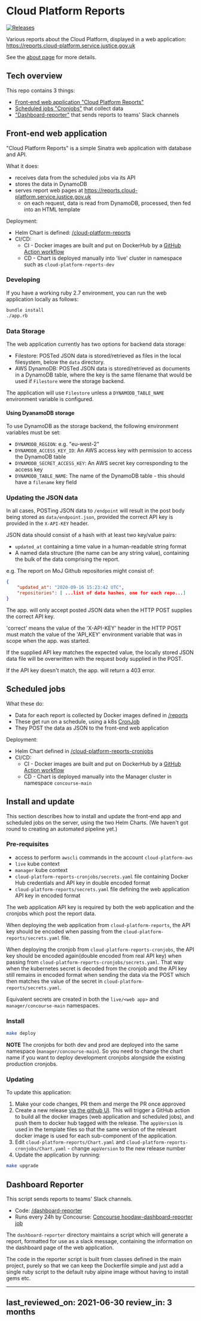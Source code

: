# Cloud Platform Reports

[![Releases](https://img.shields.io/github/release/ministryofjustice/cloud-platform-how-out-of-date-are-we/all.svg?style=flat-square)](https://github.com/ministryofjustice/cloud-platform-how-out-of-date-are-we/releases)

Various reports about the Cloud Platform, displayed in a web application: https://reports.cloud-platform.service.justice.gov.uk

See the [about page](views/about.erb) for more details.

## Tech overview

This repo contains 3 things:

* [Front-end web application "Cloud Platform Reports"](#front-end-web-application)
* [Scheduled jobs "Cronjobs"](#scheduled-jobs) that collect data
* ["Dashboard-reporter"](#dashboard-reporter) that sends reports to teams' Slack channels

## Front-end web application

"Cloud Platform Reports" is a simple Sinatra web application with database and API.

What it does:

* receives data from the scheduled jobs via its API
* stores the data in DynamoDB
* serves report web pages at https://reports.cloud-platform.service.justice.gov.uk
  * on each request, data is read from DynamoDB, processed, then fed into an HTML template

Deployment:

* Helm Chart is defined: [/cloud-platform-reports](https://github.com/ministryofjustice/cloud-platform-how-out-of-date-are-we/tree/main/cloud-platform-reports)
* CI/CD:
  * CI - Docker images are built and put on DockerHub by a [GitHub Action workflow](https://github.com/ministryofjustice/cloud-platform-how-out-of-date-are-we/blob/main/.github/workflows/docker-hub.yml)
  * CD - Chart is deployed manually into 'live' cluster in namespace such as `cloud-platform-reports-dev`

### Developing

If you have a working ruby 2.7 environment, you can run the web application locally as follows:

```sh
bundle install
./app.rb
```

### Data Storage

The web application currently has two options for backend data storage:

* Filestore: POSTed JSON data is stored/retrieved as files in the local filesystem, below the `data` directory.
* AWS DynamoDB: POSTed JSON data is stored/retrieved as documents in a DynamoDB table, where the key is the same filename that would be used if `Filestore` were the storage backend.

The application will use `Filestore` unless a `DYNAMODB_TABLE_NAME` environment variable is configured.

#### Using DyanamoDB storage

To use DynamoDB as the storage backend, the following environment variables must be set:

* `DYNAMODB_REGION`: e.g. "eu-west-2"
* `DYNAMODB_ACCESS_KEY_ID`: An AWS access key with permission to access the DynamoDB table
* `DYNAMODB_SECRET_ACCESS_KEY`: An AWS secret key corresponding to the access key
* `DYNAMODB_TABLE_NAME`: The name of the DynamoDB table - this should have a `filename` key field

### Updating the JSON data

In all cases, POSTing JSON data to `/endpoint` will result in the post body being stored as `data/endpoint.json`, provided the correct API key is provided in the `X-API-KEY` header.

JSON data should consist of a hash with at least two key/value pairs:

* `updated_at` containing a time value in a human-readable string format
* A named data structure (the name can be any string value), containing the bulk of the data comprising the report.

e.g. The report on MoJ Github repositories might consist of:

```json
{
    "updated_at": "2020-09-16 15:23:42 UTC",
    "repositories": [ ...list of data hashes, one for each repo...]
}
```

The app. will only accept posted JSON data when the HTTP POST supplies the correct API key.

'correct' means the value of the 'X-API-KEY' header in the HTTP POST must match the value of the 'API_KEY' environment variable that was in scope when the app. was started.

If the supplied API key matches the expected value, the locally stored JSON data file will be overwritten with the request body supplied in the POST.

If the API key doesn't match, the app. will return a 403 error.

## Scheduled jobs

What these do:

* Data for each report is collected by Docker images defined in [/reports](https://github.com/ministryofjustice/cloud-platform-how-out-of-date-are-we/tree/main/reports)
* These get run on a schedule, using a k8s [CronJob](https://github.com/ministryofjustice/cloud-platform-how-out-of-date-are-we/tree/main/cloud-platform-reports-cronjobs/templates)
* They POST the data as JSON to the front-end web application

Deployment:

* Helm Chart defined in [/cloud-platform-reports-cronjobs](https://github.com/ministryofjustice/cloud-platform-how-out-of-date-are-we/tree/main/cloud-platform-reports-cronjobs)
* CI/CD:
  * CI - Docker images are built and put on DockerHub by a [GitHub Action workflow](https://github.com/ministryofjustice/cloud-platform-how-out-of-date-are-we/blob/main/.github/workflows/docker-hub.yml)
  * CD - Chart is deployed manually into the Manager cluster in namespace `concourse-main`

## Install and update

This section describes how to install and update the front-end app and scheduled jobs on the server, using the two Helm Charts. (We haven't got round to creating an automated pipeline yet.)

### Pre-requisites

* access to perform `awscli` commands in the account `cloud-platform-aws`
* `live` kube context
* `manager` kube context
* `cloud-platform-reports-cronjobs/secrets.yaml` file containing Docker Hub credentials and API key in double encoded format
* `cloud-platform-reports/secrets.yaml` file defining the web application API key in encoded format

The web application API key is required by both the web application and the
cronjobs which post the report data. 

When deploying the web application from `cloud-platform-reports`, the API key should be encoded when passing from the
`cloud-platform-reports/secrets.yaml` file.

When deploying the cronjob from `cloud-platform-reports-cronjobs`, the API key should be encoded again(double encoded from real API key) when passing from 
`cloud-platform-reports-cronjobs/secrets.yaml`. That way when the kubernetes secret is decoded from the cronjob and the API key still remains in encoded format when sending the data via the POST which then matches the value of the secret in `cloud-platform-reports/secrets.yaml`.

 Equivalent secrets are created in both the `live/<web app>` and `manager/concourse-main` namespaces.

### Install

```sh
make deploy
```

**NOTE** The cronjobs for both dev and prod are deployed into the same namespace (`manager/concourse-main`). So you need to change the chart name if you want to deploy development cronjobs alongside the existing production cronjobs.

### Updating

To update this application:

1. Make your code changes, PR them and merge the PR once approved
1. Create a new release [via the github UI](https://github.com/ministryofjustice/cloud-platform-how-out-of-date-are-we/releases).
   This will trigger a GitHub action to build all the docker images (web application and scheduled jobs), and push them to docker hub tagged with the release. The `appVersion` is used in the template files so that the same version of the relevant docker image is used for each sub-component of the application.
1. Edit `cloud-platform-reports/Chart.yaml` and `cloud-platform-reports-cronjobs/Chart.yaml` - change `appVersion` to the new release number
1. Update the application by running:

```sh
make upgrade
```

## Dashboard Reporter

This script sends reports to teams' Slack channels.

* Code: [/dashboard-reporter](https://github.com/ministryofjustice/cloud-platform-how-out-of-date-are-we/tree/main/dashboard-reporter)
* Runs every 24h by Concourse: [Concourse hoodaw-dashboard-reporter job](https://concourse.cloud-platform.service.justice.gov.uk/teams/main/pipelines/hoodaw/jobs/hoodaw-dashboard-reporter)

The `dashboard-reporter` directory maintains a script which will
generate a report, formatted for use as a slack message,
containing the information on the dashboard page of the web
application.

The code in the reporter script is built from classes defined in the main
project, purely so that we can keep the Dockerfile simple and just add a single
ruby script to the default ruby alpine image without having to install gems
etc.

---
last_reviewed_on: 2021-06-30
review_in: 3 months
---
